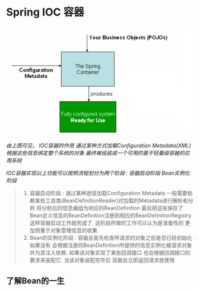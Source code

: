 # Spring IOC 容器

![alt](./img/iocContainer.png)

*由上图可见， IOC容器的作用  通过某种方式加载Configuration Metadata(XML) 根据这些信息绑定整个系统的对象 最终被组装成一个可用的基于轻量级容器的应用系统*

*IOC容器实现以上功能可以按照流程划分为两个阶段 : 容器启动阶段    Bean实例化阶段*

>1. 容器启动阶段 : 通过某种途径加载Configuration Metadata  一般需要依赖某些工具类(BeanDefinitionReader)对加载的Metadata进行解析和分析 将分析后的信息编组为响应的BeanDefinition  最后把这些保存了Bean定义信息的BeanDefinition注册到相应的BeanDefinitionRegistry 这样容器启动工作就完成了. 这阶段所做的工作可以认为是准备性的 更加侧重于对象管理信息的收集
>2. Bean的实例化阶段 : 容器会首先检查所请求的对象之前是否已经初始化 如果没有 会根据注册的BeanDefinition所提供的信息实例化被请求对象 并为其注入依赖. 如果该对象实现了某些回调接口 也会根据回调接口的要求来装配它. 当该对象装配完毕后 容器会立即返回请求放使用

## 了解Bean的一生

